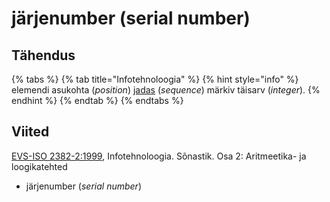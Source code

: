 # järjenumber \(serial number\)

## Tähendus

{% tabs %}
{% tab title="Infotehnoloogia" %}
{% hint style="info" %}
elemendi asukohta \(_position_\) [jadas](jada-sequence.md) \(_sequence_\)  märkiv täisarv \(_integer_\).
{% endhint %}
{% endtab %}
{% endtabs %}

## Viited

[EVS-ISO 2382-2:1999](https://www.evs.ee/et/evs-iso-2382-2-1999), Infotehnoloogia. Sõnastik. Osa 2: Aritmeetika- ja loogikatehted

* järjenumber \(_serial number_\)

